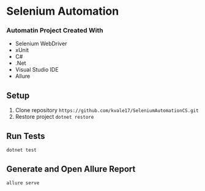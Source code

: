 # Selenium Automation 

### Automatin Project Created With
- Selenium WebDriver
- xUnit
- C#
- .Net
- Visual Studio IDE
- Allure


## Setup
1. Clone repository ``https://github.com/kvale17/SeleniumAutomationCS.git``
2. Restore project ``dotnet restore``

## Run Tests
``dotnet test``

## Generate and Open Allure Report
``allure serve``
